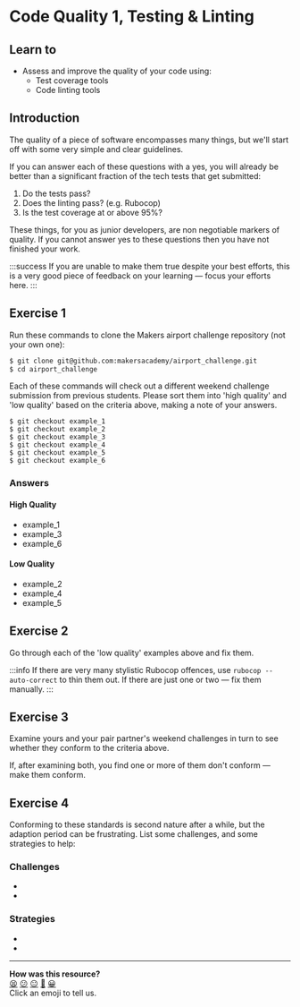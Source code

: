 Code Quality 1, Testing & Linting
=================================

## Learn to

* Assess and improve the quality of your code using:
  * Test coverage tools
  * Code linting tools

## Introduction

The quality of a piece of software encompasses many things, but we'll start off with some very simple and clear guidelines.

If you can answer each of these questions with a yes, you will already be better than a significant fraction of the tech tests that get submitted:

1. Do the tests pass?
2. Does the linting pass? (e.g. Rubocop)
3. Is the test coverage at or above 95%?

These things, for you as junior developers, are non negotiable markers of quality. If you cannot answer yes to these questions then you have not finished your work.

:::success
If you are unable to make them true despite your best efforts, this is a very good piece of feedback on your learning — focus your efforts here.
:::

## Exercise 1

Run these commands to clone the Makers airport challenge repository (not your own one):

```bash
$ git clone git@github.com:makersacademy/airport_challenge.git
$ cd airport_challenge
```

Each of these commands will check out a different weekend challenge submission from previous students. Please sort them into 'high quality' and 'low quality' based on the criteria above, making a note of your answers.

```
$ git checkout example_1
$ git checkout example_2
$ git checkout example_3
$ git checkout example_4
$ git checkout example_5
$ git checkout example_6
```

### Answers

#### High Quality

* example_1
* example_3
* example_6

#### Low Quality

* example_2
* example_4
* example_5

## Exercise 2

Go through each of the 'low quality' examples above and fix them.

:::info
If there are very many stylistic Rubocop offences, use `rubocop --auto-correct` to thin them out. If there are just one or two — fix them manually.
:::

## Exercise 3

Examine yours and your pair partner's weekend challenges in turn to see whether they conform to the criteria above.

If, after examining both, you find one or more of them don't conform — make them conform.

## Exercise 4

Conforming to these standards is second nature after a while, but the adaption period can be frustrating. List some challenges, and some strategies to help:

### Challenges

*
*


### Strategies

*
*

<!-- BEGIN GENERATED SECTION DO NOT EDIT -->

---

**How was this resource?**  
[😫](https://airtable.com/shrUJ3t7KLMqVRFKR?prefill_Repository=skills-workshops&prefill_File=practicals/quality/testing_and_linting.md&prefill_Sentiment=😫) [😕](https://airtable.com/shrUJ3t7KLMqVRFKR?prefill_Repository=skills-workshops&prefill_File=practicals/quality/testing_and_linting.md&prefill_Sentiment=😕) [😐](https://airtable.com/shrUJ3t7KLMqVRFKR?prefill_Repository=skills-workshops&prefill_File=practicals/quality/testing_and_linting.md&prefill_Sentiment=😐) [🙂](https://airtable.com/shrUJ3t7KLMqVRFKR?prefill_Repository=skills-workshops&prefill_File=practicals/quality/testing_and_linting.md&prefill_Sentiment=🙂) [😀](https://airtable.com/shrUJ3t7KLMqVRFKR?prefill_Repository=skills-workshops&prefill_File=practicals/quality/testing_and_linting.md&prefill_Sentiment=😀)  
Click an emoji to tell us.

<!-- END GENERATED SECTION DO NOT EDIT -->
